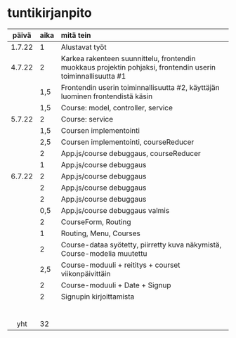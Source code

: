 # tuntikirjanpito

| päivä | aika | mitä tein  |
| :----:|:-----| :-----|
| 1.7.22| 1    | Alustavat työt|
| 4.7.22| 2	   | Karkea rakenteen suunnittelu, frontendin muokkaus projektin pohjaksi, frontendin userin toiminnallisuutta #1
| 		| 1,5  | Frontendin userin toiminnallisuutta #2, käyttäjän luominen frontendistä käsin |
| 		| 1,5  | Course: model, controller, service|
| 5.7.22| 2    | Course: service
| 		| 1,5  | Coursen implementointi|
| 		| 2,5  | Coursen implementointi, courseReducer|
| 		| 2    | App.js/course debuggaus, courseReducer|
| 		| 1    | App.js/course debuggaus|
| 6.7.22| 2    | App.js/course debuggaus|
| 		| 2    | App.js/course debuggaus|
| 		| 2    | App.js/course debuggaus|
| 		| 0,5  | App.js/course debuggaus valmis|
| 		|  2   | CourseForm, Routing|
| 		|  1   | Routing, Menu, Courses|
| 		|  2   | Course-dataa syötetty, piirretty kuva näkymistä, Course-modelia muutettu|
| 		|  2,5 | Course-moduuli + reititys + courset viikonpäivittäin|
| 		|  2   | Course-moduuli + Date + Signup|
| 		|  2   | Signupin kirjoittamista|
| 		|      | |
| 		|      | |
| 		|      | |
| 		|      | |
| 		|      | |
| 		|      | |
| yht   |  32  | | 